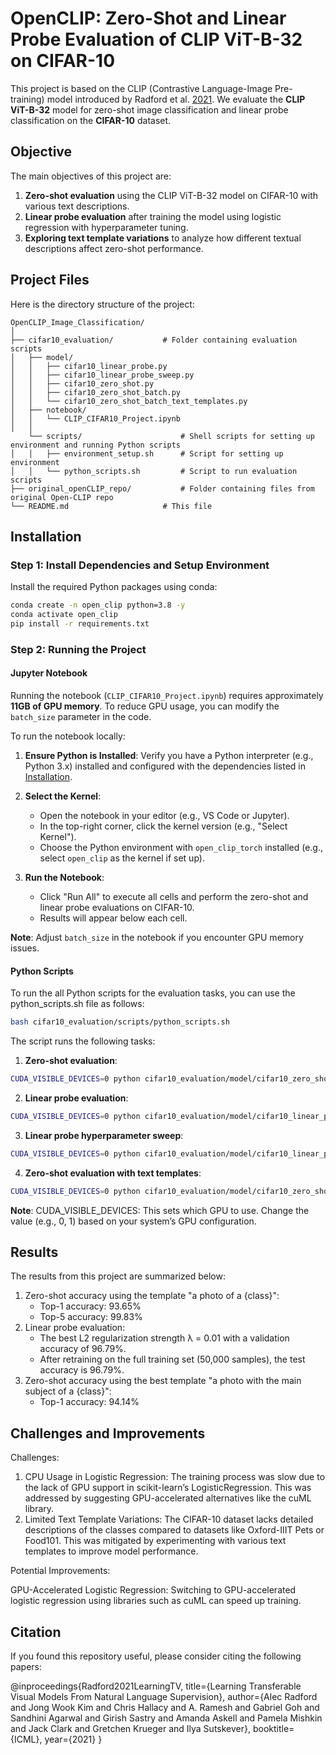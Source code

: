 # OpenCLIP: Zero-Shot and Linear Probe Evaluation of CLIP ViT-B-32 on CIFAR-10

This project is based on the CLIP (Contrastive Language-Image Pre-training) model introduced by Radford et al. [2021](https://arxiv.org/abs/2103.00020). We evaluate the **CLIP ViT-B-32** model for zero-shot image classification and linear probe classification on the **CIFAR-10** dataset.

## Objective
The main objectives of this project are:
1. **Zero-shot evaluation** using the CLIP ViT-B-32 model on CIFAR-10 with various text descriptions.
2. **Linear probe evaluation** after training the model using logistic regression with hyperparameter tuning.
3. **Exploring text template variations** to analyze how different textual descriptions affect zero-shot performance.

## Project Files

Here is the directory structure of the project:

```
OpenCLIP_Image_Classification/
│
├── cifar10_evaluation/           # Folder containing evaluation scripts
│   ├── model/
│   │   ├── cifar10_linear_probe.py
│   │   ├── cifar10_linear_probe_sweep.py
│   │   ├── cifar10_zero_shot.py
│   │   ├── cifar10_zero_shot_batch.py
│   │   └── cifar10_zero_shot_batch_text_templates.py
│   ├── notebook/
│   │   └── CLIP_CIFAR10_Project.ipynb
│   │
    └── scripts/                      # Shell scripts for setting up environment and running Python scripts
│   │   ├── environment_setup.sh      # Script for setting up environment
│   │   └── python_scripts.sh         # Script to run evaluation scripts
├── original_openCLIP_repo/           # Folder containing files from original Open-CLIP repo
└── README.md                     # This file
```


## Installation

### Step 1: Install Dependencies and Setup Environment
Install the required Python packages using conda:

```bash
conda create -n open_clip python=3.8 -y
conda activate open_clip
pip install -r requirements.txt
```

### Step 2: Running the Project

#### Jupyter Notebook

Running the notebook (`CLIP_CIFAR10_Project.ipynb`) requires approximately **11GB of GPU memory**. To reduce GPU usage, you can modify the `batch_size` parameter in the code.

To run the notebook locally:

1. **Ensure Python is Installed**: Verify you have a Python interpreter (e.g., Python 3.x) installed and configured with the dependencies listed in [Installation](#installation).

2. **Select the Kernel**:
   - Open the notebook in your editor (e.g., VS Code or Jupyter).
   - In the top-right corner, click the kernel version (e.g., "Select Kernel").
   - Choose the Python environment with `open_clip_torch` installed (e.g., select `open_clip` as the kernel if set up).

3. **Run the Notebook**:
   - Click "Run All" to execute all cells and perform the zero-shot and linear probe evaluations on CIFAR-10.
   - Results will appear below each cell.

**Note**: Adjust `batch_size` in the notebook if you encounter GPU memory issues.

#### Python Scripts

To run the all Python scripts for the evaluation tasks, you can use the python_scripts.sh file as follows:

```bash
bash cifar10_evaluation/scripts/python_scripts.sh
```

The script runs the following tasks:

1.	**Zero-shot evaluation**:

```bash
CUDA_VISIBLE_DEVICES=0 python cifar10_evaluation/model/cifar10_zero_shot_batch.py
```

2.	**Linear probe evaluation**:
```bash
CUDA_VISIBLE_DEVICES=0 python cifar10_evaluation/model/cifar10_linear_probe.py
```

3.	**Linear probe hyperparameter sweep**:
```bash
CUDA_VISIBLE_DEVICES=0 python cifar10_evaluation/model/cifar10_linear_probe_sweep.py
```

4.	**Zero-shot evaluation with text templates**:
```bash
CUDA_VISIBLE_DEVICES=0 python cifar10_evaluation/model/cifar10_zero_shot_batch_text_templates.py
```

**Note**: CUDA_VISIBLE_DEVICES:
This sets which GPU to use. Change the value (e.g., 0, 1) based on your system’s GPU configuration.

## Results

The results from this project are summarized below:

1.	Zero-shot accuracy using the template "a photo of a {class}":
    - Top-1 accuracy: 93.65%
	- Top-5 accuracy: 99.83%
2.	Linear probe evaluation:
    - The best L2 regularization strength λ = 0.01 with a validation accuracy of 96.79%.
	- After retraining on the full training set (50,000 samples), the test accuracy is 96.79%.
3.	Zero-shot accuracy using the best template "a photo with the main subject of a {class}":
    - Top-1 accuracy: 94.14%

## Challenges and Improvements

Challenges:

1.	CPU Usage in Logistic Regression: The training process was slow due to the lack of GPU support in scikit-learn’s LogisticRegression. This was addressed by suggesting GPU-accelerated alternatives like the cuML library.
2.	Limited Text Template Variations: The CIFAR-10 dataset lacks detailed descriptions of the classes compared to datasets like Oxford-IIIT Pets or Food101. This was mitigated by experimenting with various text templates to improve model performance.

Potential Improvements:

GPU-Accelerated Logistic Regression: Switching to GPU-accelerated logistic regression using libraries such as cuML can speed up training.

## Citation

If you found this repository useful, please consider citing the following papers:

@inproceedings{Radford2021LearningTV,
  title={Learning Transferable Visual Models From Natural Language Supervision},
  author={Alec Radford and Jong Wook Kim and Chris Hallacy and A. Ramesh and Gabriel Goh and Sandhini Agarwal and Girish Sastry and Amanda Askell and Pamela Mishkin and Jack Clark and Gretchen Krueger and Ilya Sutskever},
  booktitle={ICML},
  year={2021}
}

